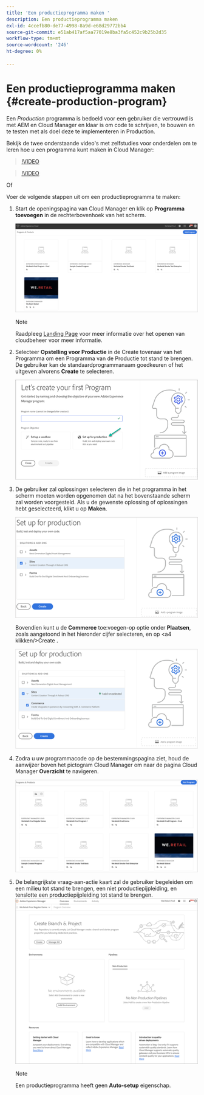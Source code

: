 ```yaml
---
title: 'Een productieprogramma maken '
description: Een productieprogramma maken
exl-id: 4ccefb80-de77-4998-8a9d-e68d29772bb4
source-git-commit: e51ab417af5aa77019e8ba3fa5c452c9b25b2d35
workflow-type: tm+mt
source-wordcount: '246'
ht-degree: 0%

---
```


# Een productieprogramma maken {#create-production-program}

Een *Production* programma is bedoeld voor een gebruiker die vertrouwd is met AEM en Cloud Manager en klaar is om code te schrijven, te bouwen en te testen met als doel deze te implementeren in Production.

Bekijk de twee onderstaande video&#39;s met zelfstudies voor onderdelen om te leren hoe u een programma kunt maken in Cloud Manager:

>[!VIDEO](https://video.tv.adobe.com/v/334953)

>[!VIDEO](https://video.tv.adobe.com/v/334954)

Of

Voer de volgende stappen uit om een productieprogramma te maken:

1. Start de openingspagina van Cloud Manager en klik op **Programma toevoegen** in de rechterbovenhoek van het scherm.

   ![](assets/first_timelogin1.png)

   >[!NOTE]
   >Raadpleeg [Landing Page](/help/onboarding/what-is-required/navigate-to-cloud-manager.md) voor meer informatie over het openen van cloudbeheer voor meer informatie.

1. Selecteer **Opstelling voor Productie** in de Create tovenaar van het Programma om een Programma van de Productie tot stand te brengen. De gebruiker kan de standaardprogrammanaam goedkeuren of het uitgeven alvorens **Create** te selecteren.

   ![](assets/create-prod1.png)

1. De gebruiker zal oplossingen selecteren die in het programma in het scherm moeten worden opgenomen dat na het bovenstaande scherm zal worden voorgesteld. Als u de gewenste oplossing of oplossingen hebt geselecteerd, klikt u op **Maken**.


   ![](assets/setup-prod-select.png)

   Bovendien kunt u de **Commerce** toe:voegen-op optie onder **Plaatsen**, zoals aangetoond in het hieronder cijfer selecteren, en op &lt;a4 klikken/>Create **.**

   ![](assets/setup-prod-commerce.png)

1. Zodra u uw programmacode op de bestemmingspagina ziet, houd de aanwijzer boven het pictogram Cloud Manager om naar de pagina Cloud Manager **Overzicht** te navigeren.

   ![](assets/set-up-prod4.png)

1. De belangrijkste vraag-aan-actie kaart zal de gebruiker begeleiden om een milieu tot stand te brengen, een niet productiepijpleiding, en tenslotte een productiepijpleiding tot stand te brengen.
   ![](assets/set-up-prod5.png)


   >[!NOTE]
   >Een productieprogramma heeft geen **Auto-setup** eigenschap.
